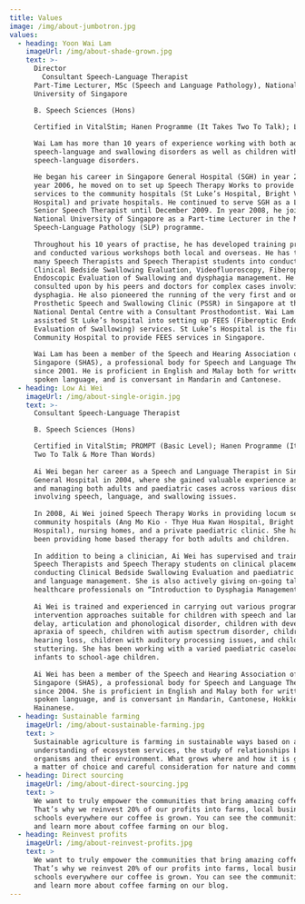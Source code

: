 ```yaml
---
title: Values
image: /img/about-jumbotron.jpg
values:
  - heading: Yoon Wai Lam
    imageUrl: /img/about-shade-grown.jpg
    text: >-
      Director
        Consultant Speech-Language Therapist
      Part-Time Lecturer, MSc (Speech and Language Pathology), National
      University of Singapore

      B. Speech Sciences (Hons)

      Certified in VitalStim; Hanen Programme (It Takes Two To Talk); LSVT
        
      Wai Lam has more than 10 years of experience working with both adults with
      speech-language and swallowing disorders as well as children with
      speech-language disorders.

      He began his career in Singapore General Hospital (SGH) in year 2001. In
      year 2006, he moved on to set up Speech Therapy Works to provide locum
      services to the community hospitals (St Luke’s Hospital, Bright Vision
      Hospital) and private hospitals. He continued to serve SGH as a Locum
      Senior Speech Therapist until December 2009. In year 2008, he joined
      National University of Singapore as a Part-time Lecturer in the Masters in
      Speech-Language Pathology (SLP) programme.
       
      Throughout his 10 years of practise, he has developed training programmes
      and conducted various workshops both local and overseas. He has trained
      many Speech Therapists and Speech Therapist students into conducting
      Clinical Bedside Swallowing Evaluation, Videofluoroscopy, Fiberoptic
      Endoscopic Evaluation of Swallowing and dysphagia management. He is often
      consulted upon by his peers and doctors for complex cases involving
      dysphagia. He also pioneered the running of the very first and only
      Prosthetic Speech and Swallowing Clinic (PSSR) in Singapore at the
      National Dental Centre with a Consultant Prosthodontist. Wai Lam has
      assisted St Luke’s hospital into setting up FEES (Fiberoptic Endoscopic
      Evaluation of Swallowing) services. St Luke’s Hospital is the first
      Community Hospital to provide FEES services in Singapore.
       
      Wai Lam has been a member of the Speech and Hearing Association of
      Singapore (SHAS), a professional body for Speech and Language Therapists,
      since 2001. He is proficient in English and Malay both for written and
      spoken language, and is conversant in Mandarin and Cantonese.
  - heading: Low Ai Wei
    imageUrl: /img/about-single-origin.jpg
    text: >-
      Consultant Speech-Language Therapist

      B. Speech Sciences (Hons)

      Certified in VitalStim; PROMPT (Basic Level); Hanen Programme (It Takes
      Two To Talk & More Than Words)
       
      Ai Wei began her career as a Speech and Language Therapist in Singapore
      General Hospital in 2004, where she gained valuable experience assessing
      and managing both adults and paediatric cases across various disorders
      involving speech, language, and swallowing issues.
       
      In 2008, Ai Wei joined Speech Therapy Works in providing locum services to
      community hospitals (Ang Mo Kio - Thye Hua Kwan Hospital, Bright Vision
      Hospital), nursing homes, and a private paediatric clinic. She has also
      been providing home based therapy for both adults and children.
       
      In addition to being a clinician, Ai Wei has supervised and trained junior
      Speech Therapists and Speech Therapy students on clinical placements in
      conducting Clinical Bedside Swallowing Evaluation and paediatric speech
      and language management. She is also actively giving on-going talks to
      healthcare professionals on “Introduction to Dysphagia Management”.
       
      Ai Wei is trained and experienced in carrying out various programs and
      intervention approaches suitable for children with speech and language
      delay, articulation and phonological disorder, children with developmental
      apraxia of speech, children with autism spectrum disorder, children with
      hearing loss, children with auditory processing issues, and childhood
      stuttering. She has been working with a varied paediatric caseload from
      infants to school-age children.
       
      Ai Wei has been a member of the Speech and Hearing Association of
      Singapore (SHAS), a professional body for Speech and Language Therapists,
      since 2004. She is proficient in English and Malay both for written and
      spoken language, and is conversant in Mandarin, Cantonese, Hokkien, and
      Hainanese.
  - heading: Sustainable farming
    imageUrl: /img/about-sustainable-farming.jpg
    text: >
      Sustainable agriculture is farming in sustainable ways based on an
      understanding of ecosystem services, the study of relationships between
      organisms and their environment. What grows where and how it is grown are
      a matter of choice and careful consideration for nature and communities.
  - heading: Direct sourcing
    imageUrl: /img/about-direct-sourcing.jpg
    text: >
      We want to truly empower the communities that bring amazing coffee to you.
      That’s why we reinvest 20% of our profits into farms, local businesses and
      schools everywhere our coffee is grown. You can see the communities grow
      and learn more about coffee farming on our blog.
  - heading: Reinvest profits
    imageUrl: /img/about-reinvest-profits.jpg
    text: >
      We want to truly empower the communities that bring amazing coffee to you.
      That’s why we reinvest 20% of our profits into farms, local businesses and
      schools everywhere our coffee is grown. You can see the communities grow
      and learn more about coffee farming on our blog.
---
```


